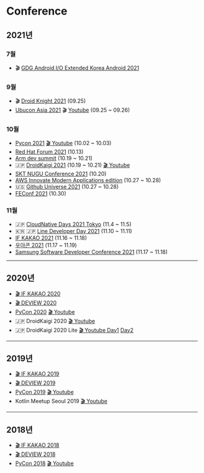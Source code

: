 # Conference
## 2021년
### 7월
- 🎬 [GDG Android I/O Extended Korea Android 2021](https://www.youtube.com/watch?v=NIGV-NUf1pQ)
### 9월
- 🎬 [Droid Knight 2021](https://www.youtube.com/playlist?list=PLu8dnNjU2FmsROfv5pNAvhRiOFVN_EmnV) (09.25)
- [Ubucon Asia 2021](https://2021.ubucon.asia/news/2021-10-05-restream-schedule/) 🎬 [Youtube](https://www.youtube.com/channel/UCdy5ggH4LKgUyr0WIH9DPwQ/playlists) (09.25 ~ 09.26) 

### 10월
- [Pycon 2021](https://2021.pycon.kr) [🎬 Youtube](https://www.youtube.com/PyConKRtube) (10.02 ~ 10.03)
- [Red Hat Forum 2021](https://www.redhat.com/ko/red-hat-forum-apac-2021) (10.13)
- [Arm dev summit](https://devsummit.arm.com/ko/about) (10.19 ~ 10.21)
- 🇯🇵 [DroidKaigi 2021](https://droidkaigi.jp/2021/en/) (10.19 ~ 10.21) [🎬 Youtube](https://www.youtube.com/playlist?list=PLaOdaBFokChwyYpRl3jkqjCC4I6Jmb5Jg)
- [SKT NUGU Conference 2021](https://nuguconference2021.com/) (10.20)
- [AWS Innovate Modern Applications edition](https://aws.amazon.com/ko/events/aws-innovate/modern-apps/) (10.27 ~ 10.28)
- 🇺🇸 [Github Universe 2021](https://githubuniverse.com) (10.27 ~ 10.28)
- [FEConf 2021](https://2021.feconf.kr/) (10.30)

### 11월
- 🇯🇵 [CloudNative Days 2021 Tokyo](https://event.cloudnativedays.jp/cicd2021) (11.4 ~ 11.5)
- 🇰🇷 🇯🇵 [Line Developer Day 2021](https://linedevday.linecorp.com/2021/ko) (11.10 ~ 11.11)
- [IF KAKAO 2021](https://if.kakao.com) (11.16 ~ 11.18)
- [우아콘 2021](https://woowacon.com) (11.17 ~ 11.19)
- [Samsung Software Developer Conference 2021](https://www.soscon.net/ssdc2021) (11.17 ~ 11.18)

---

## 2020년
- [🎬 IF KAKAO 2020](https://if.kakao.com/session)
- [🎬 DEVIEW 2020](https://deview.kr/2020/sessions)
- [PyCon 2020](https://pycon.kr/2020) [🎬 Youtube](https://www.youtube.com/playlist?list=PLZPhyNeJvHRk9wIL9rZekFLIfT3aVcHT7)
- 🇯🇵 DroidKaigi 2020 [🎬 Youtube](https://www.youtube.com/playlist?list=PLaOdaBFokChyw94Fqp_SxZ0MNgv5sMMJm)
- 🇯🇵 DroidKaigi 2020 Lite [🎬 Youtube Day1](https://www.youtube.com/playlist?list=PLaOdaBFokChwXJ608fBHVdHqNwnLOMoe6) [Day2](https://www.youtube.com/playlist?list=PLaOdaBFokChzx6lXOcc6KOqzjIOLgEI94)

---

## 2019년
- [🎬 IF KAKAO 2019](https://if.kakao.com/2019/program)
- [🎬 DEVIEW 2019](https://deview.kr/2019/schedule)
- [PyCon 2019](https://archive.pycon.kr/2019/) [🎬 Youtube](https://www.youtube.com/playlist?list=PLZPhyNeJvHRlECdmkJ7M8konKB0NhBfve)
- Kotlin Meetup Seoul 2019 [🎬 Youtube](https://www.youtube.com/playlist?list=PLQ176FUIyIUYg5T9uRt5YMev9s1yAOHYA)

---

## 2018년
- [🎬 IF KAKAO 2018](https://if.kakao.com/2018/program)
- [🎬 DEVIEW 2018](https://deview.kr/2018/schedule)
- [PyCon 2018](https://archive.pycon.kr/2018/) [🎬 Youtube](https://www.youtube.com/playlist?list=PLZPhyNeJvHRmnMr5yucZ9Eu-yVhjRRsOM)

